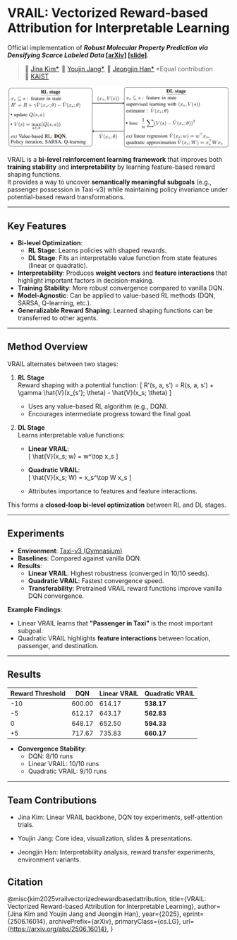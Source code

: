 # VRAIL: Vectorized Reward-based Attribution for Interpretable Learning

Official implementation of **_Robust Molecular Property Prediction via Densifying Scarce Labeled Data_ [[arXiv]](https://arxiv.org/abs/2506.16014) [[slide]](https://drive.google.com/file/d/1th0FzY0WbpATT7SdJMwVqOIlV8qA40Kv/view?usp=sharing)**.

> 🏫 [Jina Kim*](https://jina0218.github.io/), 🏫 [Youjin Jang*](https://github.com/jangyoujin0917), 🏫 [Jeongjin Han*](https://github.com/Jeong-jin-Han)
> *Equal contribution  
> 🏫 [KAIST](https://www.kaist.ac.kr/en/)

![Concept Figure](img/cs377.png)

VRAIL is a **bi-level reinforcement learning framework** that improves both **training stability** and **interpretability** by learning feature-based reward shaping functions.  
It provides a way to uncover **semantically meaningful subgoals** (e.g., passenger possession in Taxi-v3) while maintaining policy invariance under potential-based reward transformations.

---

## Key Features
- **Bi-level Optimization**:  
  - **RL Stage**: Learns policies with shaped rewards.  
  - **DL Stage**: Fits an interpretable value function from state features (linear or quadratic).  
- **Interpretability**: Produces **weight vectors** and **feature interactions** that highlight important factors in decision-making.  
- **Training Stability**: More robust convergence compared to vanilla DQN.  
- **Model-Agnostic**: Can be applied to value-based RL methods (DQN, SARSA, Q-learning, etc.).  
- **Generalizable Reward Shaping**: Learned shaping functions can be transferred to other agents.

---

## Method Overview
VRAIL alternates between two stages:

1. **RL Stage**  
   Reward shaping with a potential function:
   \[
   R'(s, a, s') = R(s, a, s') + \gamma \hat{V}(x_{s'}; \theta) - \hat{V}(x_s; \theta)
   \]

   - Uses any value-based RL algorithm (e.g., DQN).  
   - Encourages intermediate progress toward the final goal.  

2. **DL Stage**  
   Learns interpretable value functions:  
   - **Linear VRAIL**:  
     \[
     \hat{V}(x_s; w) = w^\top x_s
     \]  
   - **Quadratic VRAIL**:  
     \[
     \hat{V}(x_s; W) = x_s^\top W x_s
     \]  

   - Attributes importance to features and feature interactions.  

This forms a **closed-loop bi-level optimization** between RL and DL stages.

---

## Experiments
- **Environment**: [Taxi-v3 (Gymnasium)](https://gymnasium.farama.org/)  
- **Baselines**: Compared against vanilla DQN.  
- **Results**:
  - **Linear VRAIL**: Highest robustness (converged in 10/10 seeds).  
  - **Quadratic VRAIL**: Fastest convergence speed.  
  - **Transferability**: Pretrained VRAIL reward functions improve vanilla DQN convergence.  

**Example Findings**:
- Linear VRAIL learns that **"Passenger in Taxi"** is the most important subgoal.  
- Quadratic VRAIL highlights **feature interactions** between location, passenger, and destination.  

---

## Results

| Reward Threshold | DQN | Linear VRAIL | Quadratic VRAIL |
|------------------|-----|--------------|-----------------|
| -10              | 600.00 | 614.17 | **538.17** |
| -5               | 612.17 | 643.17 | **562.83** |
| 0                | 648.17 | 652.50 | **594.33** |
| +5               | 717.67 | 735.83 | **660.17** |

- **Convergence Stability**:  
  - DQN: 8/10 runs  
  - Linear VRAIL: 10/10 runs  
  - Quadratic VRAIL: 9/10 runs  

---

## Team Contributions
- Jina Kim: Linear VRAIL backbone, DQN toy experiments, self-attention trials.

- Youjin Jang: Core idea, visualization, slides & presentations.

- Jeongjin Han: Interpretability analysis, reward transfer experiments, environment variants.

## Citation
@misc{kim2025vrailvectorizedrewardbasedattribution,
      title={VRAIL: Vectorized Reward-based Attribution for Interpretable Learning}, 
      author={Jina Kim and Youjin Jang and Jeongjin Han},
      year={2025},
      eprint={2506.16014},
      archivePrefix={arXiv},
      primaryClass={cs.LG},
      url={https://arxiv.org/abs/2506.16014}, 
}